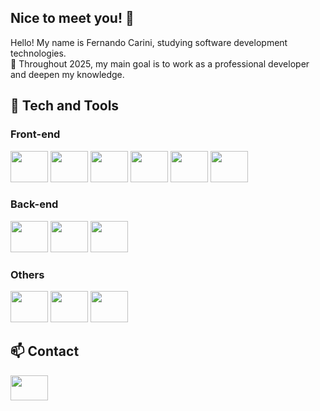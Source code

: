 ## Nice to meet you! 👋

Hello! My name is Fernando Carini, studying software development technologies.<br>
🌟 Throughout 2025, my main goal is to work as a professional developer and deepen my knowledge.

## 👾 Tech and Tools
<div>
    <h3>Front-end</h3>
    <img src="https://cdn.jsdelivr.net/gh/devicons/devicon@latest/icons/html5/html5-original.svg" style="width: 60px; height: 50px"/>
    <img src="https://cdn.jsdelivr.net/gh/devicons/devicon@latest/icons/css3/css3-original.svg" style="width: 60px; height: 50px"/>
    <img src="https://cdn.jsdelivr.net/gh/devicons/devicon@latest/icons/javascript/javascript-original.svg" style="width: 60px; height: 50px"/>
    <img src="https://cdn.jsdelivr.net/gh/devicons/devicon@latest/icons/react/react-original.svg" style="width: 60px; height: 50px"/>
    <img src="https://cdn.jsdelivr.net/gh/devicons/devicon@latest/icons/tailwindcss/tailwindcss-original.svg" style="width: 60px; height: 50px"/>
    <img src="https://cdn.jsdelivr.net/gh/devicons/devicon@latest/icons/bootstrap/bootstrap-original-wordmark.svg" style="width: 60px; height: 50px"/>
</div>

<div>
    <h3>Back-end</h3>
    <img src="https://cdn.jsdelivr.net/gh/devicons/devicon/icons/java/java-original.svg" style="width: 60px; height: 50px"/>
    <img src="https://cdn.jsdelivr.net/gh/devicons/devicon@latest/icons/spring/spring-original.svg" style="width: 60px; height: 50px"/>
    <img src="https://cdn.jsdelivr.net/gh/devicons/devicon@latest/icons/junit/junit-plain.svg" style="width: 60px; height: 50px"/>
</div>

<div>
    <h3>Others</h3>
    <img src="https://cdn.jsdelivr.net/gh/devicons/devicon@latest/icons/mysql/mysql-original.svg" style="width: 60px; height: 50px"/>
    <img src="https://cdn.jsdelivr.net/gh/devicons/devicon@latest/icons/azure/azure-original.svg" style="width: 60px; height: 50px"/>
    <img src="https://cdn.jsdelivr.net/gh/devicons/devicon@latest/icons/swagger/swagger-original.svg" style="width: 60px; height: 50px"/>
</div>
          
## 📫 Contact
<a href="https://www.linkedin.com/in/fscarini/" target="_blank">
    <img src="https://cdn.jsdelivr.net/gh/devicons/devicon@latest/icons/linkedin/linkedin-original.svg" width="60" height="40"/>
</a>
